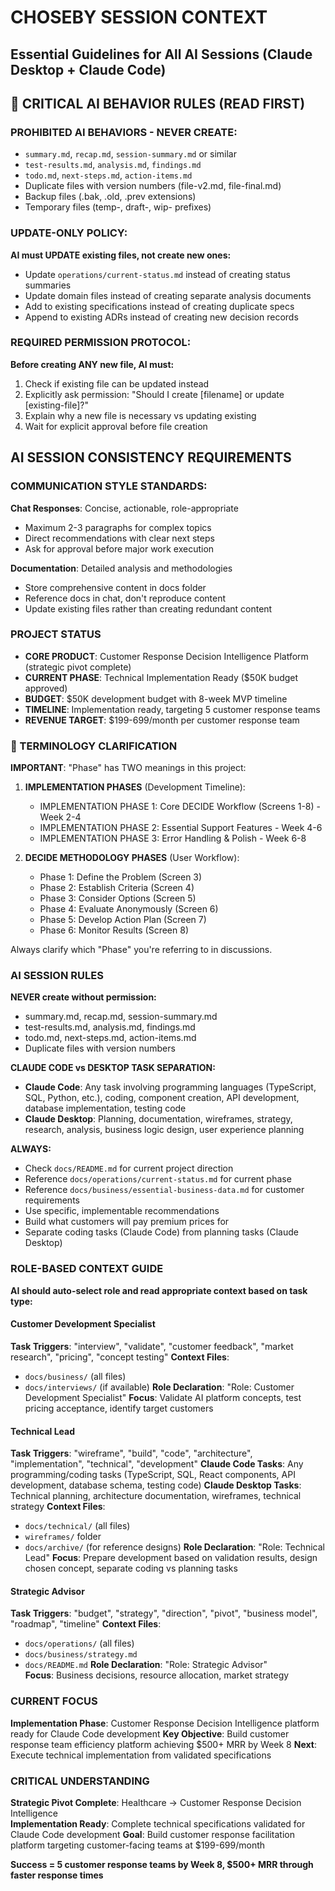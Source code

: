 # CHOSEBY SESSION CONTEXT
## Essential Guidelines for All AI Sessions (Claude Desktop + Claude Code)

## 🚫 CRITICAL AI BEHAVIOR RULES (READ FIRST)

### PROHIBITED AI BEHAVIORS - NEVER CREATE:
- `summary.md`, `recap.md`, `session-summary.md` or similar
- `test-results.md`, `analysis.md`, `findings.md`  
- `todo.md`, `next-steps.md`, `action-items.md`
- Duplicate files with version numbers (file-v2.md, file-final.md)
- Backup files (.bak, .old, .prev extensions)
- Temporary files (temp-, draft-, wip- prefixes)

### UPDATE-ONLY POLICY:
**AI must UPDATE existing files, not create new ones:**
- Update `operations/current-status.md` instead of creating status summaries
- Update domain files instead of creating separate analysis documents  
- Add to existing specifications instead of creating duplicate specs
- Append to existing ADRs instead of creating new decision records

### REQUIRED PERMISSION PROTOCOL:
**Before creating ANY new file, AI must:**
1. Check if existing file can be updated instead
2. Explicitly ask permission: "Should I create [filename] or update [existing-file]?"
3. Explain why a new file is necessary vs updating existing
4. Wait for explicit approval before file creation

## AI SESSION CONSISTENCY REQUIREMENTS

### COMMUNICATION STYLE STANDARDS:
**Chat Responses**: Concise, actionable, role-appropriate
- Maximum 2-3 paragraphs for complex topics
- Direct recommendations with clear next steps
- Ask for approval before major work execution

**Documentation**: Detailed analysis and methodologies
- Store comprehensive content in docs folder
- Reference docs in chat, don't reproduce content
- Update existing files rather than creating redundant content

### PROJECT STATUS
- **CORE PRODUCT**: Customer Response Decision Intelligence Platform (strategic pivot complete)
- **CURRENT PHASE**: Technical Implementation Ready ($50K budget approved)
- **BUDGET**: $50K development budget with 8-week MVP timeline
- **TIMELINE**: Implementation ready, targeting 5 customer response teams
- **REVENUE TARGET**: $199-699/month per customer response team

### 📖 TERMINOLOGY CLARIFICATION
**IMPORTANT**: "Phase" has TWO meanings in this project:

1. **IMPLEMENTATION PHASES** (Development Timeline):
   - IMPLEMENTATION PHASE 1: Core DECIDE Workflow (Screens 1-8) - Week 2-4
   - IMPLEMENTATION PHASE 2: Essential Support Features - Week 4-6
   - IMPLEMENTATION PHASE 3: Error Handling & Polish - Week 6-8

2. **DECIDE METHODOLOGY PHASES** (User Workflow):
   - Phase 1: Define the Problem (Screen 3)
   - Phase 2: Establish Criteria (Screen 4)
   - Phase 3: Consider Options (Screen 5)
   - Phase 4: Evaluate Anonymously (Screen 6)
   - Phase 5: Develop Action Plan (Screen 7)
   - Phase 6: Monitor Results (Screen 8)

Always clarify which "Phase" you're referring to in discussions.

### AI SESSION RULES
**NEVER create without permission:**
- summary.md, recap.md, session-summary.md
- test-results.md, analysis.md, findings.md  
- todo.md, next-steps.md, action-items.md
- Duplicate files with version numbers

**CLAUDE CODE vs DESKTOP TASK SEPARATION:**
- **Claude Code**: Any task involving programming languages (TypeScript, SQL, Python, etc.), coding, component creation, API development, database implementation, testing code
- **Claude Desktop**: Planning, documentation, wireframes, strategy, research, analysis, business logic design, user experience planning

**ALWAYS:**
- Check `docs/README.md` for current project direction
- Reference `docs/operations/current-status.md` for current phase
- Reference `docs/business/essential-business-data.md` for customer requirements
- Use specific, implementable recommendations
- Build what customers will pay premium prices for
- Separate coding tasks (Claude Code) from planning tasks (Claude Desktop)

### ROLE-BASED CONTEXT GUIDE
**AI should auto-select role and read appropriate context based on task type:**

#### Customer Development Specialist
**Task Triggers**: "interview", "validate", "customer feedback", "market research", "pricing", "concept testing"
**Context Files**: 
- `docs/business/` (all files)
- `docs/interviews/` (if available)
**Role Declaration**: "Role: Customer Development Specialist"
**Focus**: Validate AI platform concepts, test pricing acceptance, identify target customers

#### Technical Lead
**Task Triggers**: "wireframe", "build", "code", "architecture", "implementation", "technical", "development"
**Claude Code Tasks**: Any programming/coding tasks (TypeScript, SQL, React components, API development, database schema, testing code)
**Claude Desktop Tasks**: Technical planning, architecture documentation, wireframes, technical strategy
**Context Files**:
- `docs/technical/` (all files)  
- `wireframes/` folder
- `docs/archive/` (for reference designs)
**Role Declaration**: "Role: Technical Lead"
**Focus**: Prepare development based on validation results, design chosen concept, separate coding vs planning tasks

#### Strategic Advisor
**Task Triggers**: "budget", "strategy", "direction", "pivot", "business model", "roadmap", "timeline"
**Context Files**:
- `docs/operations/` (all files)
- `docs/business/strategy.md`
- `docs/README.md`
**Role Declaration**: "Role: Strategic Advisor"  
**Focus**: Business decisions, resource allocation, market strategy

### CURRENT FOCUS
**Implementation Phase**: Customer Response Decision Intelligence platform ready for Claude Code development
**Key Objective**: Build customer response team efficiency platform achieving $500+ MRR by Week 8
**Next**: Execute technical implementation from validated specifications

### CRITICAL UNDERSTANDING
**Strategic Pivot Complete**: Healthcare → Customer Response Decision Intelligence  
**Implementation Ready**: Complete technical specifications validated for Claude Code development
**Goal**: Build customer response facilitation platform targeting customer-facing teams at $199-699/month

**Success = 5 customer response teams by Week 8, $500+ MRR through faster response times**
